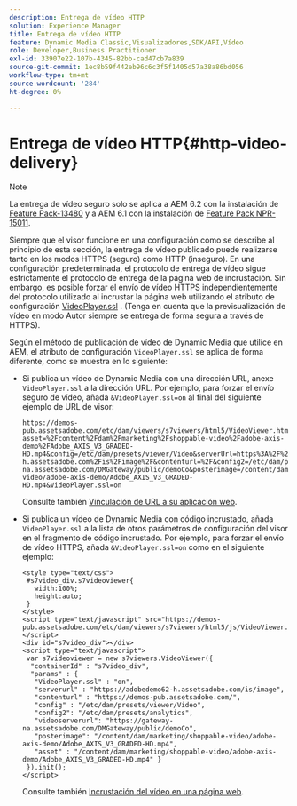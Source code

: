 ```yaml
---
description: Entrega de vídeo HTTP
solution: Experience Manager
title: Entrega de vídeo HTTP
feature: Dynamic Media Classic,Visualizadores,SDK/API,Vídeo
role: Developer,Business Practitioner
exl-id: 33907e22-107b-4345-82bb-cad47cb7a839
source-git-commit: 1ec8b59f442eb96c6c3f5f1405d57a38a86bd056
workflow-type: tm+mt
source-wordcount: '284'
ht-degree: 0%

---
```


# Entrega de vídeo HTTP{#http-video-delivery}

>[!NOTE]
>
>La entrega de vídeo seguro solo se aplica a AEM 6.2 con la instalación de [Feature Pack-13480](https://www.adobeaemcloud.com/content/marketplace/marketplaceProxy.html?packagePath=/content/companies/public/adobe/packages/cq620/featurepack/cq-6.2.0-featurepack-13480) y a AEM 6.1 con la instalación de [Feature Pack NPR-15011](https://www.adobeaemcloud.com/content/marketplace/marketplaceProxy.html?packagePath=/content/companies/public/adobe/packages/cq610/featurepack/cq-6.1.0-featurepack-15011).

Siempre que el visor funcione en una configuración como se describe al principio de esta sección, la entrega de vídeo publicado puede realizarse tanto en los modos HTTPS (seguro) como HTTP (inseguro). En una configuración predeterminada, el protocolo de entrega de vídeo sigue estrictamente el protocolo de entrega de la página web de incrustación. Sin embargo, es posible forzar el envío de vídeo HTTPS independientemente del protocolo utilizado al incrustar la página web utilizando el atributo de configuración [VideoPlayer.ssl](../../c-html5-s7-aem-asset-viewers/c-html5-mixedmedia-viewer-about/r-html5-mixedmedia-viewer-config-attrib/r-html5-mixedmedia-viewer-config-attrib-videoplayer-ssl.md#reference-df0a29aa8a584cebaaa1c7bb6fab362e) . (Tenga en cuenta que la previsualización de vídeo en modo Autor siempre se entrega de forma segura a través de HTTPS).

Según el método de publicación de vídeo de Dynamic Media que utilice en AEM, el atributo de configuración `VideoPlayer.ssl` se aplica de forma diferente, como se muestra en lo siguiente:

* Si publica un vídeo de Dynamic Media con una dirección URL, anexe `VideoPlayer.ssl` a la dirección URL. Por ejemplo, para forzar el envío seguro de vídeo, añada `&VideoPlayer.ssl=on` al final del siguiente ejemplo de URL de visor:

   ```
   https://demos-pub.assetsadobe.com/etc/dam/viewers/s7viewers/html5/VideoViewer.html?asset=%2Fcontent%2Fdam%2Fmarketing%2Fshoppable-video%2Fadobe-axis-demo%2FAdobe_AXIS_V3_GRADED-HD.mp4&config=/etc/dam/presets/viewer/Video&serverUrl=https%3A%2F%2Fadobedemo62-h.assetsadobe.com%2Fis%2Fimage%2F&contenturl=%2F&config2=/etc/dam/presets/analytics&videoserverurl=https://gateway-na.assetsadobe.com/DMGateway/public/demoCo&posterimage=/content/dam/marketing/shoppable-video/adobe-axis-demo/Adobe_AXIS_V3_GRADED-HD.mp4&VideoPlayer.ssl=on
   ```

   Consulte también [Vinculación de URL a su aplicación web](https://experienceleague.adobe.com/docs/experience-manager-65/assets/dynamic/linking-urls-to-yourwebapplication.html?lang=en#dynamic).

* Si publica un vídeo de Dynamic Media con código incrustado, añada `VideoPlayer.ssl` a la lista de otros parámetros de configuración del visor en el fragmento de código incrustado. Por ejemplo, para forzar el envío de vídeo HTTPS, añada `&VideoPlayer.ssl=on` como en el siguiente ejemplo:

   ```
   <style type="text/css"> 
    #s7video_div.s7videoviewer{ 
      width:100%;  
      height:auto; 
    } 
   </style> 
   <script type="text/javascript" src="https://demos-pub.assetsadobe.com/etc/dam/viewers/s7viewers/html5/js/VideoViewer.js"></script> 
   <div id="s7video_div"></div> 
   <script type="text/javascript"> 
    var s7videoviewer = new s7viewers.VideoViewer({ 
     "containerId" : "s7video_div", 
     "params" : {  
      "VideoPlayer.ssl" : "on", 
      "serverurl" : "https://adobedemo62-h.assetsadobe.com/is/image", 
      "contenturl" : "https://demos-pub.assetsadobe.com/",  
      "config" : "/etc/dam/presets/viewer/Video", 
      "config2": "/etc/dam/presets/analytics", 
      "videoserverurl": "https://gateway-na.assetsadobe.com/DMGateway/public/demoCo", 
      "posterimage": "/content/dam/marketing/shoppable-video/adobe-axis-demo/Adobe_AXIS_V3_GRADED-HD.mp4", 
      "asset" : "/content/dam/marketing/shoppable-video/adobe-axis-demo/Adobe_AXIS_V3_GRADED-HD.mp4" } 
    }).init(); 
   </script>
   ```

   Consulte también [Incrustación del vídeo en una página web](https://experienceleague.adobe.com/docs/experience-manager-65/assets/dynamic/linking-urls-to-yourwebapplication.html#dynamic).
